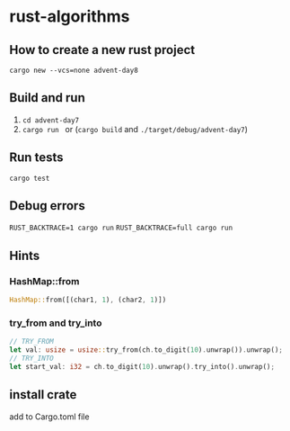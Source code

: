 # rust-algorithms

## How to create a new rust project

```shell
cargo new --vcs=none advent-day8
```

## Build and run

1. `cd advent-day7`
2. `cargo run ` or (`cargo build` and `./target/debug/advent-day7`)

## Run tests

`cargo test`

## Debug errors

`RUST_BACKTRACE=1 cargo run`
`RUST_BACKTRACE=full cargo run`

## Hints

### HashMap::from

```rust
HashMap::from([(char1, 1), (char2, 1)])
```

### try_from and try_into

```rust
// TRY_FROM
let val: usize = usize::try_from(ch.to_digit(10).unwrap()).unwrap();
// TRY_INTO
let start_val: i32 = ch.to_digit(10).unwrap().try_into().unwrap();
```

## install crate

add to Cargo.toml file 
